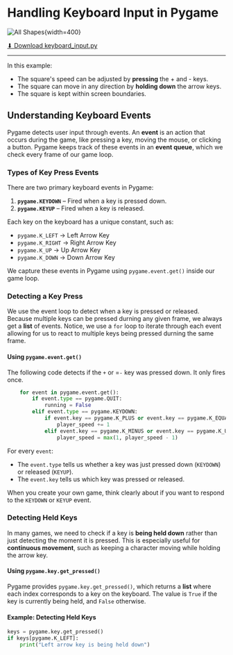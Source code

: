 # **Handling Keyboard Input in Pygame**


![All Shapes](../keyboard_input.png){width=400}

<a href="../keyboard_input.py" download class="md-button md-button--primary">
    ⬇ Download keyboard_input.py
</a>

---

In this example:

- The square's speed can be adjusted by **pressing** the + and - keys.
- The square can move in any direction by **holding down** the arrow keys.
- The square is kept within screen boundaries.

## **Understanding Keyboard Events**
Pygame detects user input through events. An **event** is an action that occurs during the game, like pressing a key, moving the mouse, or clicking a button. Pygame keeps track of these events in an **event queue**, which we check every frame of our game loop.

### **Types of Key Press Events**
There are two primary keyboard events in Pygame:

1. **`pygame.KEYDOWN`** – Fired when a key is pressed down.
2. **`pygame.KEYUP`** – Fired when a key is released.

Each key on the keyboard has a unique constant, such as:

- `pygame.K_LEFT` → Left Arrow Key
- `pygame.K_RIGHT` → Right Arrow Key
- `pygame.K_UP` → Up Arrow Key
- `pygame.K_DOWN` → Down Arrow Key

We capture these events in Pygame using `pygame.event.get()` inside our game loop.

### **Detecting a Key Press**

We use the event loop to detect when a key is pressed or released. Because multiple keys can be pressed durning any given frame, we always get a **list** of events.  Notice, we use a `for` loop to iterate through each event allowing for us to react to multiple keys being pressed durning the same frame.

#### **Using `pygame.event.get()`**

The following code detects if the `+` or =`-` key was pressed down.  It only fires once.

```python
    for event in pygame.event.get():
        if event.type == pygame.QUIT:
            running = False
        elif event.type == pygame.KEYDOWN:
            if event.key == pygame.K_PLUS or event.key == pygame.K_EQUALS:  # Increase speed
                player_speed += 1
            elif event.key == pygame.K_MINUS or event.key == pygame.K_UNDERSCORE:  # Decrease speed
                player_speed = max(1, player_speed - 1)
```

For every `event`:

- The `event.type` tells us whether a key was just pressed down (`KEYDOWN`) or released (`KEYUP`).
- The `event.key` tells us which key was pressed or released.

When you create your own game, think clearly about if you want to respond to the `KEYDOWN` or `KEYUP` event.

### **Detecting Held Keys**

In many games, we need to check if a key is **being held down** rather than just detecting the moment it is pressed. This is especially useful for **continuous movement**, such as keeping a character moving while holding the arrow key.

#### **Using `pygame.key.get_pressed()`**
Pygame provides `pygame.key.get_pressed()`, which returns a **list** where each index corresponds to a key on the keyboard. The value is `True` if the key is currently being held, and `False` otherwise.

#### **Example: Detecting Held Keys**
```python
keys = pygame.key.get_pressed()
if keys[pygame.K_LEFT]:
    print("Left arrow key is being held down")
```

